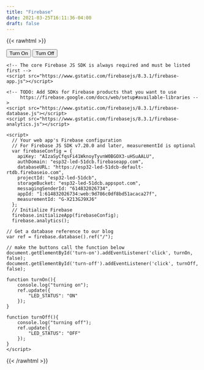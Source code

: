 ```yaml
---
title: "Firebase"
date: 2021-03-25T16:11:36-04:00
draft: false
---
```



{{< rawhtml >}}


<!doctype html>
<html class="no-js" lang="en">
<head>
	<meta charset="utf-8" />
	<meta name="viewport" content="width=device-width, initial-scale=1.0" />
	<title>PHYSCI 70: Introduction to Digital Fabrication</title>
</head>

<body>
	<button id="turn-on" name="turnon">Turn On </button>
	<button id="turn-off" name="turnoff">Turn Off </button>

	<!-- The core Firebase JS SDK is always required and must be listed first -->
	<script src="https://www.gstatic.com/firebasejs/8.3.1/firebase-app.js"></script>

	<!-- TODO: Add SDKs for Firebase products that you want to use
	     https://firebase.google.com/docs/web/setup#available-libraries -->
	<script src="https://www.gstatic.com/firebasejs/8.3.1/firebase-database.js"></script>
	<script src="https://www.gstatic.com/firebasejs/8.3.1/firebase-analytics.js"></script>

	<script>
	  // Your web app's Firebase configuration
	  // For Firebase JS SDK v7.20.0 and later, measurementId is optional
	  var firebaseConfig = {
	    apiKey: "AIzaSyCfqsFi41WknoyTyvnW0BGOX3-uHSuAALU",
	    authDomain: "esp32-led-51dcb.firebaseapp.com",
	    databaseURL: "https://esp32-led-51dcb-default-rtdb.firebaseio.com",
	    projectId: "esp32-led-51dcb",
	    storageBucket: "esp32-led-51dcb.appspot.com",
	    messagingSenderId: "614832026734",
	    appId: "1:614832026734:web:9d786c0df8bd51acaca27f",
	    measurementId: "G-X213GJ9XJ6"
	  };
	  // Initialize Firebase
	  firebase.initializeApp(firebaseConfig);
	  firebase.analytics();

	// Get a database reference to our blog
	var ref = firebase.database().ref("/");

	// make the buttons call the function below 
	document.getElementById('turn-on').addEventListener('click', turnOn, false);
	document.getElementById('turn-off').addEventListener('click', turnOff, false);

	function turnOn(){
		console.log("turning on");
		ref.update({
			"LED_STATUS": "ON"
		});
	}

	function turnOff(){
		console.log("turning off");
		ref.update({
			"LED_STATUS": "OFF"
		});
	}	
    </script>

</body>

{{< /rawhtml >}}